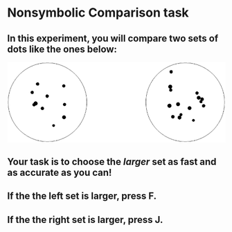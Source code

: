 # Nonsymbolic Comparison task 

## In this experiment, you will compare two sets of dots like the ones below:

<div style='float: center;'><img src='img/dots_10_15.png'  width="800"></img></div>


## Your task is to choose the *larger* set as fast and as accurate as you can!


<p>

</p>
<p>

</p>
<p>

</p>


## If the the **left** set is larger, press **F**.
## If the the **right** set is larger, press **J**.












